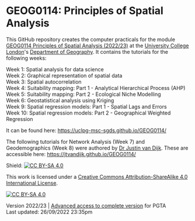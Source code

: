 # GEOG0114: Principles of Spatial Analysis

This GitHub repository creates the computer practicals for the module [GEOG0114 Principles of Spatial Analysis (2022/23)][course] at the [University College London][uni]'s [Department of Geography][dept]. It contains the tutorials for the following weeks:

Week 1: Spatial analysis for data science <br/> Week 2: Graphical representation of spatial data <br/> Week 3: Spatial autocorrelation <br/> Week 4: Suitability mapping: Part 1 - Analytical Hierarchical Process (AHP) <br/> Week 5: Suitability mapping: Part 2 - Ecological Niche Modelling <br/> Week 6: Geostatistical analysis using Kriging <br/> Week 9: Spatial regression models: Part 1 - Spatial Lags and Errors <br/> Week 10: Spatial regression models: Part 2 - Geographical Weighted Regression

It can be found here: https://uclpg-msc-sgds.github.io/GEOG0114/

The following tutorials for Network Analysis (Week 7) and Geodemographics (Week 8) were authored by [Dr Justin van Dijk][jtvd]. These are accessible here: https://jtvandijk.github.io/GEOG0114/

Shield: [![CC BY-SA 4.0][cc-by-sa-shield]][cc-by-sa]

This work is licensed under a
[Creative Commons Attribution-ShareAlike 4.0 International License][cc-by-sa].

[![CC BY-SA 4.0][cc-by-sa-image]][cc-by-sa]

[cc-by-sa]: http://creativecommons.org/licenses/by-sa/4.0/
[cc-by-sa-image]: https://licensebuttons.net/l/by-sa/4.0/88x31.png
[cc-by-sa-shield]: https://img.shields.io/badge/License-CC%20BY--SA%204.0-lightgrey.svg
[course]: https://www.ucl.ac.uk/module-catalogue/modules/GEOG0114
[jtvd]: https://mappingdutchman.com
[uni]: https://www.ucl.ac.uk
[dept]: https://www.geog.ucl.ac.uk
[PGTA]: https://uclpg-msc-sgds.github.io/PGTA-test-version-GEOG0114/

Version 2022/23 | [Advanced access to complete version][PGTA] for PGTA <br/>
Last updated: 26/09/2022 23:35pm
